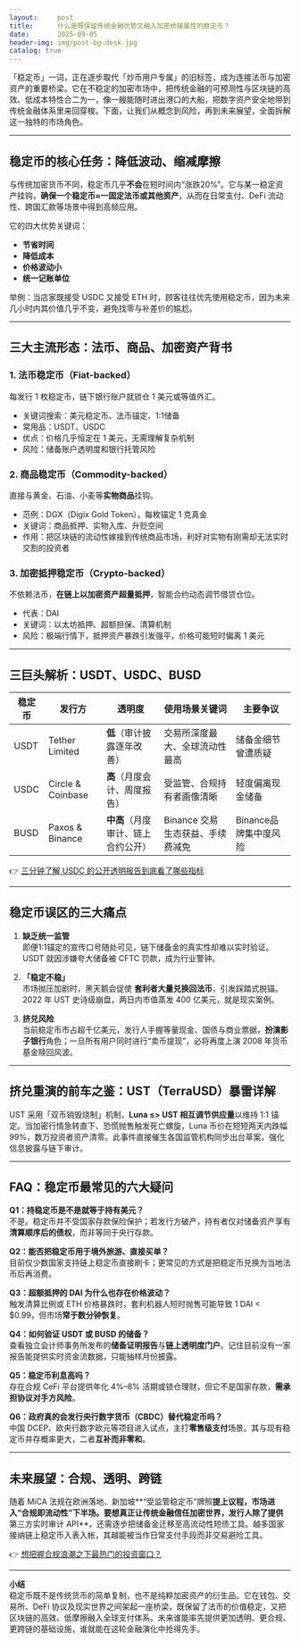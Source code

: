 ```yaml
---
layout:     post
title:      什么是既保留传统金融优势又融入加密桥接属性的稳定币？
date:       2025-09-05
header-img: img/post-bg-desk.jpg
catalog: true
---
```


「稳定币」一词，正在逐步取代「炒币用户专属」的旧标签，成为连接法币与加密资产的重要桥梁。它在不稳定的加密市场中，把传统金融的可预测性与区块链的高效、低成本特性合二为一，像一艘能随时进出港口的大船，把数字资产安全地带到传统金融体系里来回穿梭。下面，让我们从概念到风险，再到未来展望，全面拆解这一独特的市场角色。

---

## 稳定币的核心任务：降低波动、缩减摩擦

与传统加密货币不同，稳定币几乎**不会**在短时间内“涨跌20%”。它与某一稳定资产挂钩，**确保一个稳定币≈一固定法币或其他资产**，从而在日常支付、DeFi 流动性、跨国汇款等场景中得到高频应用。

它的四大优势关键词：  
- **节省时间**  
- **降低成本**  
- **价格波动小**  
- **统一记账单位**

举例：当店家既接受 USDC 又接受 ETH 时，顾客往往优先使用稳定币，因为未来几小时内其价值几乎不变，避免找零与补差价的尴尬。

---

## 三大主流形态：法币、商品、加密资产背书

### 1. 法币稳定币（Fiat-backed）
每发行 1 枚稳定币，链下银行账户就锁仓 1 美元或等值外汇。  
- 关键词搜索：美元稳定币、法币锚定、1:1储备  
- 常用品：USDT、USDC  
- 优点：价格几乎恒定在 1 美元，无需理解复杂机制  
- 风险：储备账户透明度和银行托管风险

### 2. 商品稳定币（Commodity-backed）
直接与黄金、石油、小麦等**实物商品**挂钩。  
- 范例：DGX（Digix Gold Token），每枚锚定 1 克真金  
- 关键词：商品抵押、实物入库、升贬空间  
- 作用：把区块链的流动性嫁接到传统商品市场，利好对实物有刚需却无法实时交割的投资者

### 3. 加密抵押稳定币（Crypto-backed）
不依赖法币，**在链上以加密资产超量抵押**，智能合约动态调节借贷仓位。  
- 代表：DAI  
- 关键词：以太坊抵押、超额担保、清算机制  
- 风险：极端行情下，抵押资产暴跌引发强平，价格可能短时偏离 1 美元

---

## 三巨头解析：USDT、USDC、BUSD

| 稳定币 | 发行方 | 透明度 | 使用场景关键词 | 主要争议 |
|--------|--------|--------|--------------|----------|
| USDT   | Tether Limited | **低**（审计披露逐年改善） | 交易所深度最大、全球流动性最高 | 储备金细节曾遭质疑 |
| USDC   | Circle & Coinbase| **高**（月度会计、周度报告） | 受监管、合规持有者画像清晰 | 轻度偏离现金储备 |
| BUSD   | Paxos & Binance| **中高**（月度审计、链上合约公开） | Binance 交易生态获益、手续费减免 | Binance品牌集中度风险 |

👉 [三分钟了解 USDC 的公开透明报告到底看了哪些指标](https://okxdog.com/)

---

## 稳定币误区的三大痛点

1. **缺乏统一监管**  
   即便1:1锚定的宣传口号随处可见，链下储备金的真实性却难以实时验证。USDT 就因涉嫌夸大储备被 CFTC 罚款，成为行业警钟。

2. **「稳定不稳」**  
   市场抛压加剧时，黑天鹅会促使 **套利者大量兑换回法币**，引发踩踏式脱锚。2022 年 UST 史诗级崩盘，两日内市值蒸发 400 亿美元，就是现实案例。

3. **挤兑风险**  
   当前稳定币市占超千亿美元，发行人手握等量现金、国债与商业票据，**扮演影子银行**角色；一旦所有用户同时进行“卖币提现”，必将再度上演 2008 年货币基金赎回风波。

---

## 挤兑重演的前车之鉴：UST（TerraUSD）暴雷详解

UST 采用「双币销毁烧制」机制，**Luna ≤> UST 相互调节供应量**以维持 1:1 锚定。当加密行情急转直下、恐慌抛售触发死亡螺旋，Luna 币价在短短两天内跌幅 99%，数万投资者资产清零。此事件直接催生各国监管机构同步出台草案，强化信息披露与链下审计。

---

## FAQ：稳定币最常见的六大疑问

**Q1：持稳定币是不是就等于持有美元？**  
不是。稳定币并不受国家存款保险保护；若发行方破产，持有者仅对储备资产享有**清算顺序后的债权**，而非等同于央行存款。

**Q2：能否把稳定币用于境外旅游、直接买单？**  
目前仅少数国家支持链上稳定币直接刷卡；更常见的方式是把稳定币兑换为当地法币后再消费。

**Q3：超额抵押的 DAI 为什么也存在价格波动？**  
触发清算比例或 ETH 价格暴跌时，套利机器人短时抛售可能导致 1 DAI < $0.99，但市场**常于数分钟恢复**。

**Q4：如何验证 USDT 或 BUSD 的储备？**  
查看独立会计师事务所发布的**储备证明报告**与**链上透明度门户**。记住目前没有一家报告能提供实时资金流数据，只能抽样月份披露。

**Q5：稳定币利息高吗？**  
存在合规 CeFi 平台提供年化 4%–8% 活期或锁仓理财，但它不是国家存款，**需承担协议对手方风险**。

**Q6：政府真的会发行央行数字货币（CBDC）替代稳定币吗？**  
中国 DCEP、欧央行数字欧元等项目进入试点，主打**零售级支付**场景。其与现有稳定币并存概率更大，二者**互补而非零和**。

---

## 未来展望：合规、透明、跨链

随着 MiCA 法规在欧洲落地、新加坡**“受监管稳定币”牌照**提上议程，市场进入“合规即流动性”下半场。要想真正让传统金融信任加密世界，发行人除了提供**第三方实时审计 API**，还需逐步把储备金迁移至高流动性短债工具。越多国家接纳链上稳定币入表入帐，其越能被当作日常支付手段而非交易避险工具。

👉 [想把握合规浪潮之下最热门的投资窗口？](https://okxdog.com/)

---
**小结**  
稳定币既不是传统货币的简单复制，也不是纯粹加密资产的衍生品。它在钱包、交易所、DeFi 协议及现实世界之间架起一座桥梁，既保留了法币的价值稳定，又把区块链的高效、低摩擦融入全球支付体系。未来谁能率先提供更加透明、更合规、更跨链的基础设施，谁就能在这轮金融演化中抢得先手。